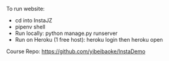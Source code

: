 To run website: 
- cd into InstaJZ
- pipenv shell
- Run locally: python manage.py runserver
- Run on Heroku (1 free host): heroku login then heroku open


Course Repo: https://github.com/yibeibaoke/InstaDemo
